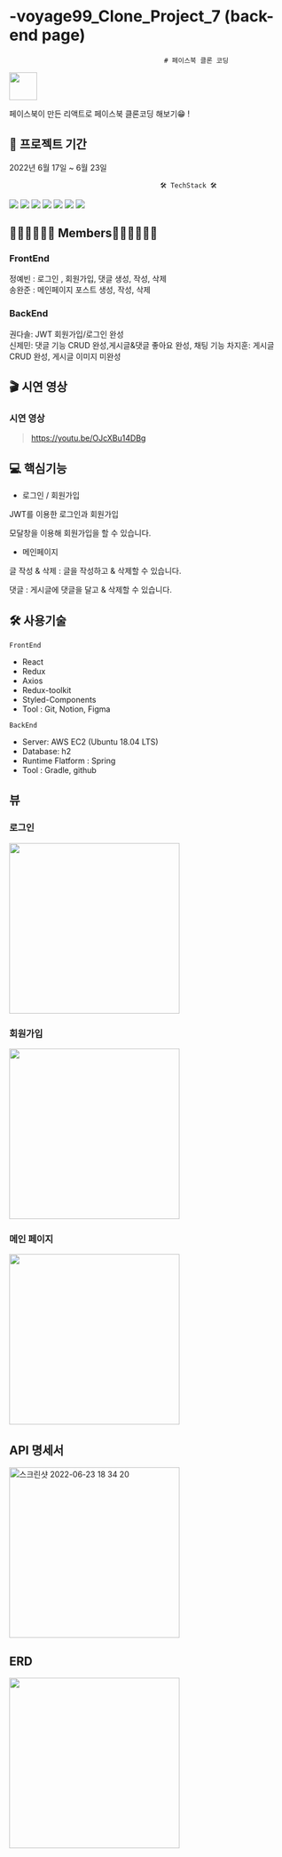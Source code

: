 # -voyage99_Clone_Project_7 (back-end page)

                                           # 페이스북 클론 코딩

<img src='https://cdn.icon-icons.com/icons2/555/PNG/512/facebook_icon-icons.com_53612.png' width="50" height="50"/>

페이스북이 만든 리액트로 페이스북 클론코딩 해보기😁 !

## 📆 프로젝트 기간

2022년 6월 17일 ~ 6월 23일


                                          🛠 TechStack 🛠

<img src="https://img.shields.io/badge/spring-6DB33F?style=for-the-badge&logo=spring&logoColor=white"> <img src="https://img.shields.io/badge/react-61DAFB?style=for-the-badge&logo=react&logoColor=black"> <img src="https://img.shields.io/badge/gradle-02303A?style=for-the-badge&logo=gradle&logoColor=white"> <img src="https://img.shields.io/badge/html5-E34F26?style=for-the-badge&logo=html5&logoColor=white"> <img src="https://img.shields.io/badge/css-1572B6?style=for-the-badge&logo=css3&logoColor=white"> <img src="https://img.shields.io/badge/javascript-F7DF1E?style=for-the-badge&logo=javascript&logoColor=black"> <img src="https://img.shields.io/badge/java-007396?style=for-the-badge&logo=java&logoColor=white"> 

##  👩🏻‍💻👨🏻‍💻 Members👩🏻‍💻👨🏻‍💻 

### FrontEnd 

정예빈 : 로그인 , 회원가입, 댓글 생성, 작성, 삭제  
송완준 : 메인페이지 포스트 생성, 작성, 삭제

### BackEnd

권다솔: JWT 회원가입/로그인 완성  
신제민: 댓글 기능 CRUD 완성,게시글&댓글 좋아요 완성, 채팅 기능 
차지훈: 게시글 CRUD 완성, 게시글 이미지 미완성  


## 🎬 시연 영상 

### 시연 영상 
> https://youtu.be/OJcXBu14DBg


## 💻 핵심기능 
 - 로그인 / 회원가입  

JWT를 이용한 로그인과 회원가입

모달창을 이용해 회원가입을 할 수 있습니다.



-  메인페이지
  

  글 작성 & 삭제 : 글을 작성하고 & 삭제할 수 있습니다.
  
  댓글  : 게시글에 댓글을 달고 & 삭제할 수 있습니다.


##  🛠️ 사용기술 

<code>FrontEnd </code>
- React
- Redux
- Axios
- Redux-toolkit
- Styled-Components
- Tool : Git, Notion, Figma
  
  
<code>BackEnd</code> 
- Server: AWS EC2 (Ubuntu 18.04 LTS)
- Database: h2
- Runtime Flatform : Spring
- Tool : Gradle, github
  

##  뷰

### 로그인
<img width="307" src="https://ifh.cc/g/0F5S0G.png">

### 회원가입 
<img width="307" src="https://ifh.cc/g/nVsxqh.png">


### 메인 페이지
<img width="307" src="https://ifh.cc/g/0F5S0G.png">


## API 명세서
<img width="307" alt="스크린샷 2022-06-23 18 34 20" src="https://user-images.githubusercontent.com/68536103/175267841-512f11f3-2687-41fe-b706-bc0b3aacdf74.png">

## ERD
<img width="307" src="https://user-images.githubusercontent.com/68536103/175215683-7a85a9a6-0059-44f9-b780-bddfd7d863b6.png">
